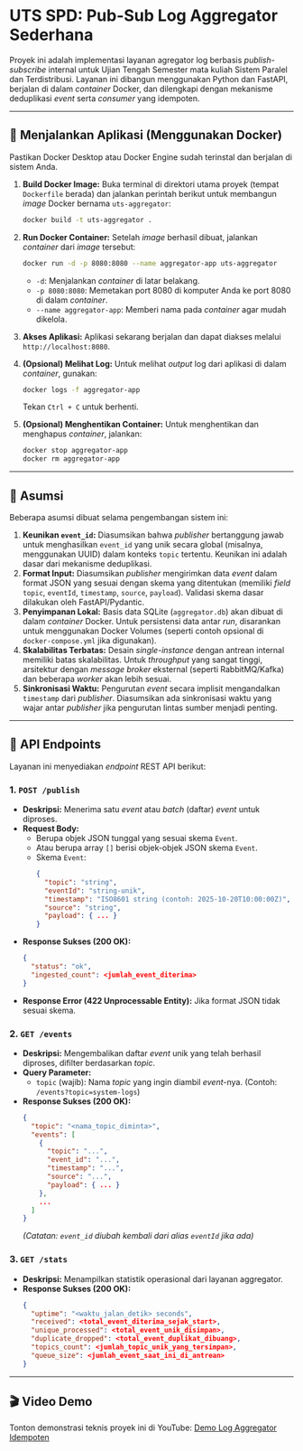 # UTS SPD: Pub-Sub Log Aggregator Sederhana

Proyek ini adalah implementasi layanan agregator log berbasis *publish-subscribe* internal untuk Ujian Tengah Semester mata kuliah Sistem Paralel dan Terdistribusi. Layanan ini dibangun menggunakan Python dan FastAPI, berjalan di dalam *container* Docker, dan dilengkapi dengan mekanisme deduplikasi *event* serta *consumer* yang idempoten.

---

## 🚀 Menjalankan Aplikasi (Menggunakan Docker)

Pastikan Docker Desktop atau Docker Engine sudah terinstal dan berjalan di sistem Anda.

1.  **Build Docker Image:**
    Buka terminal di direktori utama proyek (tempat `Dockerfile` berada) dan jalankan perintah berikut untuk membangun *image* Docker bernama `uts-aggregator`:
    ```bash
    docker build -t uts-aggregator .
    ```

2.  **Run Docker Container:**
    Setelah *image* berhasil dibuat, jalankan *container* dari *image* tersebut:
    ```bash
    docker run -d -p 8080:8080 --name aggregator-app uts-aggregator
    ```
    * `-d`: Menjalankan *container* di latar belakang.
    * `-p 8080:8080`: Memetakan port 8080 di komputer Anda ke port 8080 di dalam *container*.
    * `--name aggregator-app`: Memberi nama pada *container* agar mudah dikelola.

3.  **Akses Aplikasi:**
    Aplikasi sekarang berjalan dan dapat diakses melalui `http://localhost:8080`.

4.  **(Opsional) Melihat Log:**
    Untuk melihat *output* log dari aplikasi di dalam *container*, gunakan:
    ```bash
    docker logs -f aggregator-app
    ```
    Tekan `Ctrl + C` untuk berhenti.

5.  **(Opsional) Menghentikan Container:**
    Untuk menghentikan dan menghapus *container*, jalankan:
    ```bash
    docker stop aggregator-app
    docker rm aggregator-app
    ```

---

## 🤔 Asumsi

Beberapa asumsi dibuat selama pengembangan sistem ini:

1.  **Keunikan `event_id`:** Diasumsikan bahwa *publisher* bertanggung jawab untuk menghasilkan `event_id` yang unik secara global (misalnya, menggunakan UUID) dalam konteks `topic` tertentu. Keunikan ini adalah dasar dari mekanisme deduplikasi.
2.  **Format Input:** Diasumsikan *publisher* mengirimkan data *event* dalam format JSON yang sesuai dengan skema yang ditentukan (memiliki *field* `topic`, `eventId`, `timestamp`, `source`, `payload`). Validasi skema dasar dilakukan oleh FastAPI/Pydantic.
3.  **Penyimpanan Lokal:** Basis data SQLite (`aggregator.db`) akan dibuat di dalam *container* Docker. Untuk persistensi data antar *run*, disarankan untuk menggunakan Docker Volumes (seperti contoh opsional di `docker-compose.yml` jika digunakan).
4.  **Skalabilitas Terbatas:** Desain *single-instance* dengan antrean internal memiliki batas skalabilitas. Untuk *throughput* yang sangat tinggi, arsitektur dengan *message broker* eksternal (seperti RabbitMQ/Kafka) dan beberapa *worker* akan lebih sesuai.
5.  **Sinkronisasi Waktu:** Pengurutan *event* secara implisit mengandalkan `timestamp` dari *publisher*. Diasumsikan ada sinkronisasi waktu yang wajar antar *publisher* jika pengurutan lintas sumber menjadi penting.

---

## 🔌 API Endpoints

Layanan ini menyediakan *endpoint* REST API berikut:

### 1. `POST /publish`
* **Deskripsi:** Menerima satu *event* atau *batch* (daftar) *event* untuk diproses.
* **Request Body:**
    * Berupa objek JSON tunggal yang sesuai skema `Event`.
    * Atau berupa array `[]` berisi objek-objek JSON skema `Event`.
    * Skema `Event`:
        ```json
        {
          "topic": "string",
          "eventId": "string-unik", 
          "timestamp": "ISO8601 string (contoh: 2025-10-20T10:00:00Z)",
          "source": "string",
          "payload": { ... } 
        }
        ```
* **Response Sukses (200 OK):**
    ```json
    {
      "status": "ok",
      "ingested_count": <jumlah_event_diterima>
    }
    ```
* **Response Error (422 Unprocessable Entity):** Jika format JSON tidak sesuai skema.

### 2. `GET /events`
* **Deskripsi:** Mengembalikan daftar *event* unik yang telah berhasil diproses, difilter berdasarkan *topic*.
* **Query Parameter:**
    * `topic` (wajib): Nama *topic* yang ingin diambil *event*-nya. (Contoh: `/events?topic=system-logs`)
* **Response Sukses (200 OK):**
    ```json
    {
      "topic": "<nama_topic_diminta>",
      "events": [
        {
          "topic": "...",
          "event_id": "...", 
          "timestamp": "...",
          "source": "...",
          "payload": { ... } 
        },
        ... 
      ]
    }
    ```
    *(Catatan: `event_id` diubah kembali dari alias `eventId` jika ada)*

### 3. `GET /stats`
* **Deskripsi:** Menampilkan statistik operasional dari layanan aggregator.
* **Response Sukses (200 OK):**
    ```json
    {
      "uptime": "<waktu_jalan_detik> seconds",
      "received": <total_event_diterima_sejak_start>,
      "unique_processed": <total_event_unik_disimpan>,
      "duplicate_dropped": <total_event_duplikat_dibuang>,
      "topics_count": <jumlah_topic_unik_yang_tersimpan>,
      "queue_size": <jumlah_event_saat_ini_di_antrean>
    }
    ```

---

## 🎬 Video Demo

Tonton demonstrasi teknis proyek ini di YouTube:
[Demo Log Aggregator Idempoten](https://youtu.be/L1VUHhSbryY?si=jCfbvjTTMnGPsePm)